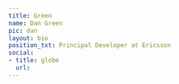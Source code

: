 ```yaml
---
title: Green
name: Dan Green
pic: dan
layout: bio
position_txt: Principal Developer at Ericsson
social:
- title: globe
  url: 
---
```


